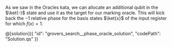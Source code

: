 As we saw in the Oracles kata, we can allocate an additional qubit in the $\ket{-}$ state and use it as the target for our marking oracle.
This will kick back the $-1$ relative phase for the basis states $\ket{x}$ of the input register for which $f(x) = 1$.

@[solution]({
    "id": "grovers_search__phase_oracle_solution",
    "codePath": "Solution.qs"
})

